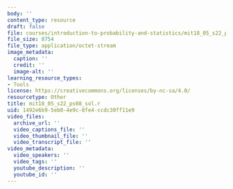 ```yaml
---
body: ''
content_type: resource
draft: false
file: courses/introduction-to-probability-and-statistics/mit18_05_s22_ps08_sol.r
file_size: 8754
file_type: application/octet-stream
image_metadata:
  caption: ''
  credit: ''
  image-alt: ''
learning_resource_types:
- Tools
license: https://creativecommons.org/licenses/by-nc-sa/4.0/
resourcetype: Other
title: mit18_05_s22_ps08_sol.r
uid: 1492e6b9-5eb0-4e9c-8fe4-ccdc30ff11e9
video_files:
  archive_url: ''
  video_captions_file: ''
  video_thumbnail_file: ''
  video_transcript_file: ''
video_metadata:
  video_speakers: ''
  video_tags: ''
  youtube_description: ''
  youtube_id: ''
---
```

